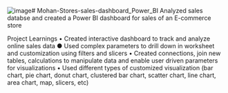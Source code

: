 ![image](https://github.com/EnigmaSpector/Mohan-Stores-sales-dashboard_Power_BI/assets/156513869/9d74f85e-f12e-455f-ad39-00ce590bb531)# Mohan-Stores-sales-dashboard_Power_BI
Analyzed sales databse and created a Power BI dashboard for sales of an E-commerce store 

Project Learnings
• Created interactive dashboard to track and analyze online sales data
● Used complex parameters to drill down in worksheet and customization using filters and slicers
• Created connections, join new tables, calculations to manipulate data and enable user driven parameters for visualizations
• Used different types of customized visualization (bar chart, pie chart, donut chart, clustered bar chart, scatter chart, line chart, area chart, map, slicers, etc)
